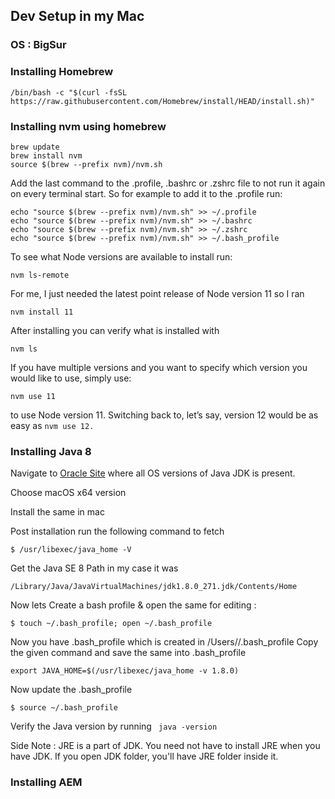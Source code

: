 ## Dev Setup in my Mac
### OS : BigSur

### Installing Homebrew

```
/bin/bash -c "$(curl -fsSL https://raw.githubusercontent.com/Homebrew/install/HEAD/install.sh)"
```

### Installing nvm using homebrew
```
brew update
brew install nvm
source $(brew --prefix nvm)/nvm.sh
```

Add the last command to the .profile, .bashrc or .zshrc file to not run it again on every terminal start. So for example to add it to the .profile run:
```
echo "source $(brew --prefix nvm)/nvm.sh" >> ~/.profile
echo "source $(brew --prefix nvm)/nvm.sh" >> ~/.bashrc
echo "source $(brew --prefix nvm)/nvm.sh" >> ~/.zshrc
echo "source $(brew --prefix nvm)/nvm.sh" >> ~/.bash_profile
```
To see what Node versions are available to install run:
```
nvm ls-remote
```
For me, I just needed the latest point release of Node version 11 so I ran
```
nvm install 11
```
After installing you can verify what is installed with
```
nvm ls
```
If you have multiple versions and you want to specify which version you would like to use, simply use:
```
nvm use 11
```
to use Node version 11.
Switching back to, let’s say, version 12 would be as easy as ```nvm use 12.```


### Installing Java 8

Navigate to [Oracle Site](https://www.oracle.com/java/technologies/javase/javase-jdk8-downloads.html) where all OS versions of Java JDK is present.

Choose macOS x64 version

Install the same in mac

Post installation run the following command to fetch 
```
$ /usr/libexec/java_home -V
```
Get the Java SE 8 Path in my case it was
```
/Library/Java/JavaVirtualMachines/jdk1.8.0_271.jdk/Contents/Home
```
Now lets Create a bash profile & open the same for editing :
```
$ touch ~/.bash_profile; open ~/.bash_profile
```
Now you have .bash_profile which is created in /Users/<user>/.bash_profile
Copy the given command and save the same into .bash_profile

```
export JAVA_HOME=$(/usr/libexec/java_home -v 1.8.0)
```
Now update the .bash_profile
```
$ source ~/.bash_profile
```
Verify the Java version by running ``` java -version```

Side Note : JRE is a part of JDK. You need not have to install JRE when you have JDK. If you open JDK folder, you'll have JRE folder inside it.

### Installing AEM
